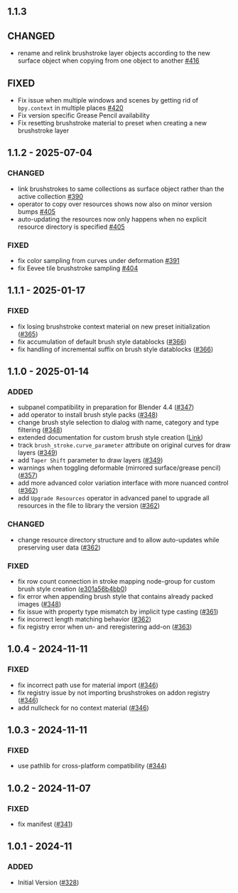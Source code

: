 ## 1.1.3

## CHANGED

- rename and relink brushstroke layer objects according to the new surface object when copying from one object to another [#416](https://projects.blender.org/studio/blender-studio-tools/pulls/416)

## FIXED

- Fix issue when multiple windows and scenes by getting rid of `bpy.context` in multiple places [#420](https://projects.blender.org/studio/blender-studio-tools/pulls/420)
- Fix version specific Grease Pencil availability
- Fix resetting brushstroke material to preset when creating a new brushstroke layer

## 1.1.2 - 2025-07-04

### CHANGED

- link brushstrokes to same collections as surface object rather than the active collection [#390](https://projects.blender.org/studio/blender-studio-tools/pulls/390)
- operator to copy over resources shows now also on minor version bumps [#405](https://projects.blender.org/studio/blender-studio-tools/pulls/405)
- auto-updating the resources now only happens when no explicit resource directory is specified [#405](https://projects.blender.org/studio/blender-studio-tools/pulls/405)

### FIXED

- fix color sampling from curves under deformation [#391](https://projects.blender.org/studio/blender-studio-tools/pulls/391)
- fix Eevee tile brushstroke sampling [#404](https://projects.blender.org/studio/blender-studio-tools/pulls/404)

## 1.1.1 - 2025-01-17

### FIXED

- fix losing brushstroke context material on new preset initialization ([#365](https://projects.blender.org/studio/blender-studio-tools/pulls/365))
- fix accumulation of default brush style datablocks ([#366](https://projects.blender.org/studio/blender-studio-tools/pulls/366))
- fix handling of incremental suffix on brush style datablocks ([#366](https://projects.blender.org/studio/blender-studio-tools/pulls/366))

## 1.1.0 - 2025-01-14

### ADDED
- subpanel compatibility in preparation for Blender 4.4 ([#347](https://projects.blender.org/studio/blender-studio-tools/pulls/347))
- add operator to install brush style packs ([#348](https://projects.blender.org/studio/blender-studio-tools/pulls/348))
- change brush style selection to dialog with name, category and type filtering ([#348](https://projects.blender.org/studio/blender-studio-tools/pulls/348))
- extended documentation for custom brush style creation ([Link](https://studio.blender.org/tools/addons/brushstroke_tools#additional-brush-styles))
- track `brush_stroke.curve_parameter` attribute on original curves for draw layers ([#349](https://projects.blender.org/studio/blender-studio-tools/pulls/349))
- add `Taper Shift` parameter to draw layers ([#349](https://projects.blender.org/studio/blender-studio-tools/pulls/349))
- warnings when toggling deformable (mirrored surface/grease pencil) ([#357](https://projects.blender.org/studio/blender-studio-tools/pulls/357))
- add more advanced color variation interface with more nuanced control ([#362](https://projects.blender.org/studio/blender-studio-tools/pulls/362))
- add `Upgrade Resources` operator in advanced panel to upgrade all resources in the file to library the version ([#362](https://projects.blender.org/studio/blender-studio-tools/pulls/362))

### CHANGED

- change resource directory structure and to allow auto-updates while preserving user data ([#362](https://projects.blender.org/studio/blender-studio-tools/pulls/362))

### FIXED
- fix row count connection in stroke mapping node-group for custom brush style creation ([e301a56b4bb0](https://projects.blender.org/SimonThommes/blender-studio-tools/commit/e301a56b4bb016d37291030bd35c1f88ff2b1487))
- fix error when appending brush style that contains already packed images ([#348](https://projects.blender.org/studio/blender-studio-tools/pulls/348))
- fix issue with property type mismatch by implicit type casting ([#361](https://projects.blender.org/studio/blender-studio-tools/pulls/361))
- fix incorrect length matching behavior ([#362](https://projects.blender.org/studio/blender-studio-tools/pulls/362))
- fix registry error when un- and reregistering add-on ([#363](https://projects.blender.org/studio/blender-studio-tools/pulls/363))

## 1.0.4 - 2024-11-11

### FIXED
- fix incorrect path use for material import ([#346](https://projects.blender.org/studio/blender-studio-tools/pulls/346))
- fix registry issue by not importing brushstrokes on addon registry ([#346](https://projects.blender.org/studio/blender-studio-tools/pulls/346))
- add nullcheck for no context material ([#346](https://projects.blender.org/studio/blender-studio-tools/pulls/346))

## 1.0.3 - 2024-11-11 

### FIXED
- use pathlib for cross-platform compatibility ([#344](https://projects.blender.org/studio/blender-studio-tools/pulls/344))

## 1.0.2 - 2024-11-07 

### FIXED
- fix manifest ([#341](https://projects.blender.org/studio/blender-studio-tools/pulls/341))

## 1.0.1 - 2024-11

### ADDED
- Initial Version ([#328](https://projects.blender.org/studio/blender-studio-tools/pulls/328))
